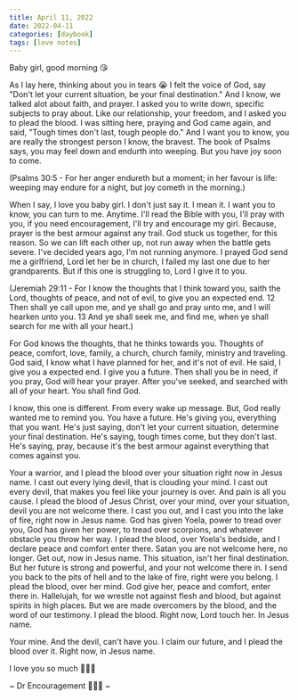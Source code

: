 ```yaml
---
title: April 11, 2022
date: 2022-04-11
categories: [daybook]
tags: [love notes]
---
```

Baby girl, good morning 😘

As I lay here, thinking about you in tears 😭 I felt the voice of God, say "Don't let your current situation, be your final destination." And I know, we talked alot about faith, and prayer. I asked you to write down, specific subjects to pray about. Like our relationship, your freedom, and I asked you to plead the blood. I was sitting here, praying and God came again, and said, "Tough times don't last, tough people do." And I want you to know, you are really the strongest person I know, the bravest. The book of Psalms says, you may feel down and endurth into weeping. But you have joy soon to come.
<!--more-->
(Psalms 30:5 - For her anger endureth but a moment; in her favour is life: weeping may endure for a night, but joy cometh in the morning.)

When I say, I love you baby girl. I don't just say it. I mean it. I want you to know, you can turn to me. Anytime. I'll read the Bible with you, I'll pray with you, if you need encouragement, I'll try and encourage my girl. Because, prayer is the best armour against any trail. God stuck us together, for this reason. So we can lift each other up, not run away when the battle gets severe. I've decided years ago, I'm not running anymore. I prayed God send me a girlfriend, Lord let her be in church, I failed my last one due to her grandparents. But if this one is struggling to, Lord I give it to you.

(Jeremiah 29:11 - For I know the thoughts that I think toward you, saith the Lord, thoughts of peace, and not of evil, to give you an expected end. 12 Then shall ye call upon me, and ye shall go and pray unto me, and I will hearken unto you. 13 And ye shall seek me, and find me, when ye shall search for me with all your heart.)

For God knows the thoughts, that he thinks towards you. Thoughts of peace, comfort, love, family, a church, church family, ministry and traveling. God said, I know what I have planned for her, and it's not of evil. He said, I give you a expected end. I give you a future. Then shall you be in need, if you pray, God will hear your prayer. After you've seeked, and searched with all of your heart. You shall find God.

I know, this one is different. From every wake up message. But, God really wanted me to remind you. You have a future. He's giving you, everything that you want. He's just saying, don't let your current situation, determine your final destination. He's saying, tough times come, but they don't last. He's saying, pray, because it's the best armour against everything that comes against you.

Your a warrior, and I plead the blood over your situation right now in Jesus name. I cast out every lying devil, that is clouding your mind. I cast out every devil, that makes you feel like your journey is over. And pain is all you cause. I plead the blood of Jesus Christ, over your mind, over your situation, devil you are not welcome there. I cast you out, and I cast you into the lake of fire, right now in Jesus name. God has given Yoela, power to tread over you, God has given her power, to tread over scorpions, and whatever obstacle you throw her way. I plead the blood, over Yoela's bedside, and I declare peace and comfort enter there. Satan you are not welcome here, no longer. Get out, now in Jesus name. This situation, isn't her final destination. But her future is strong and powerful, and your not welcome there in. I send you back to the pits of hell and to the lake of fire, right were you belong. I plead the blood, over her mind. God give her, peace and comfort, enter there in. Hallelujah, for we wrestle not against flesh and blood, but against spirits in high places. But we are made overcomers by the blood, and the word of our testimony. I plead the blood. Right now, Lord touch her. In Jesus name.

Your mine. And the devil, can't have you. I claim our future, and I plead the blood over it. Right now, in Jesus name.

I love you so much 🥺💍😘

~ Dr Encouragement 🥺👑💍 ~